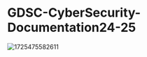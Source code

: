 # GDSC-CyberSecurity-Documentation24-25

![1725475582611](https://github.com/user-attachments/assets/1b1b37b3-bd17-4a79-aefb-41d46cbf460d)


